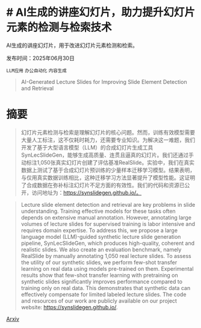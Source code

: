 # # AI生成的讲座幻灯片，助力提升幻灯片元素的检测与检索技术
AI生成的讲座幻灯片，用于改进幻灯片元素检测和检索。

发布时间：2025年06月30日

`LLM应用` `办公自动化` `内容生成`

> AI-Generated Lecture Slides for Improving Slide Element Detection and Retrieval

# 摘要

> 幻灯片元素检测与检索是理解幻灯片的核心问题。然而，训练有效模型需要大量人工标注，这不仅耗时耗力，还需要专业知识。为解决这一难题，我们开发了基于大型语言模型（LLM）的合成幻灯片生成工具SynLecSlideGen，能够生成高质量、连贯且逼真的幻灯片。我们还通过手动标注1,050张真实幻灯片创建了评估基准RealSlide。实验中，我们在真实数据上测试了基于合成幻灯片预训练的少量样本迁移学习模型。结果表明，与仅用真实数据训练相比，这种迁移学习方法显著提升了模型性能。这证明了合成数据在弥补标注幻灯片不足方面的有效性。我们的代码和资源已公开，访问地址为：https://synslidegen.github.io/。

> Lecture slide element detection and retrieval are key problems in slide understanding. Training effective models for these tasks often depends on extensive manual annotation. However, annotating large volumes of lecture slides for supervised training is labor intensive and requires domain expertise. To address this, we propose a large language model (LLM)-guided synthetic lecture slide generation pipeline, SynLecSlideGen, which produces high-quality, coherent and realistic slides. We also create an evaluation benchmark, namely RealSlide by manually annotating 1,050 real lecture slides. To assess the utility of our synthetic slides, we perform few-shot transfer learning on real data using models pre-trained on them. Experimental results show that few-shot transfer learning with pretraining on synthetic slides significantly improves performance compared to training only on real data. This demonstrates that synthetic data can effectively compensate for limited labeled lecture slides. The code and resources of our work are publicly available on our project website: https://synslidegen.github.io/.

[Arxiv](https://arxiv.org/abs/2506.23605)
